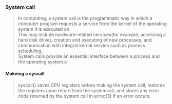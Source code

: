 ### System call
> In computing, a system call is the programmatic way in which a computer program requests a service from the 
kernel of the operating system it is executed on.<br>
This may include hardware-related services(for example, accessing a hard disk drive), creation and executing of new  processes, and communication with integral kernal service such as process scheduling.<br>
 System calls provide an essential interface between a process and the operating system.a
 
 
#### Makeing a syscall
> syscall() saves CPU registers before making the system call, restores the registers upon return from the systemcall,
and stores any error code returned by the system call in errno(3) if an error occurs. 